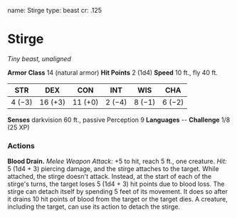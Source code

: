 name: Stirge
type: beast
cr: .125

# Stirge
_Tiny beast, unaligned_

**Armor Class** 14 (natural armor)
**Hit Points** 2 (1d4)
**Speed** 10 ft., fly 40 ft.

| STR     | DEX     | CON     | INT     | WIS     | CHA     |
|---------|---------|---------|---------|---------|---------|
| 4 (−3)  | 16 (+3) | 11 (+0) | 2 (−4)  | 8 (−1)  | 6 (−2)  |

**Senses** darkvision 60 ft., passive Perception 9
**Languages** --
**Challenge** 1/8 (25 XP)

### Actions
**Blood Drain.** _Melee Weapon Attack:_ +5 to hit, reach 5 ft., one creature. _Hit:_ 5 (1d4 + 3) piercing damage, and the stirge attaches to the target. While attached, the stirge doesn't attack. Instead, at the start of each of the stirge's turns, the target loses 5 (1d4 + 3) hit points due to blood loss.
The stirge can detach itself by spending 5 feet of its movement. It does so after it drains 10 hit points of blood from the target or the target dies. A creature, including the target, can use its action to detach the stirge.
